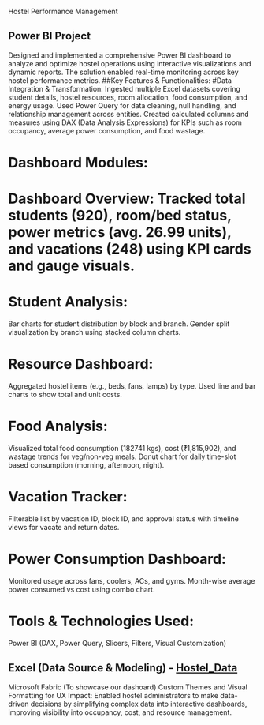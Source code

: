 Hostel Performance Management 
## Power BI Project
Designed and implemented a comprehensive Power BI dashboard to analyze and optimize hostel operations using interactive visualizations and dynamic reports. The solution enabled real-time monitoring across key hostel performance metrics.
##Key Features & Functionalities:
#Data Integration & Transformation:
Ingested multiple Excel datasets covering student details, hostel resources, room allocation, food consumption, and energy usage.
Used Power Query for data cleaning, null handling, and relationship management across entities.
Created calculated columns and measures using DAX (Data Analysis Expressions) for KPIs such as room occupancy, average power consumption, and food wastage.
# Dashboard Modules:
# Dashboard Overview: Tracked total students (920), room/bed status, power metrics (avg. 26.99 units), and vacations (248) using KPI cards and gauge visuals.
# Student Analysis:
Bar charts for student distribution by block and branch.
Gender split visualization by branch using stacked column charts.
# Resource Dashboard:
Aggregated hostel items (e.g., beds, fans, lamps) by type.
Used line and bar charts to show total and unit costs.
# Food Analysis:
Visualized total food consumption (182741 kgs), cost (₹1,815,902), and wastage trends for veg/non-veg meals.
Donut chart for daily time-slot based consumption (morning, afternoon, night).
# Vacation Tracker:
Filterable list by vacation ID, block ID, and approval status with timeline views for vacate and return dates.
# Power Consumption Dashboard:
Monitored usage across fans, coolers, ACs, and gyms.
Month-wise average power consumed vs cost using combo chart.
# Tools & Technologies Used:
Power BI (DAX, Power Query, Slicers, Filters, Visual Customization)
## Excel (Data Source & Modeling) - <a href="https://github.com/LakshmikeerthanaB/Powerbi_Data_Analysis/blob/main/Hostel_Data.xlsx">Hostel_Data</a>
Microsoft Fabric (To showcase our dashoard)
Custom Themes and Visual Formatting for UX
Impact:
Enabled hostel administrators to make data-driven decisions by simplifying complex data into interactive dashboards, improving visibility into occupancy, cost, and resource management.

